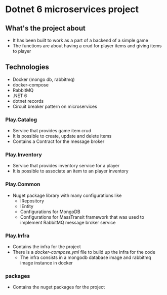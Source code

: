 # Dotnet 6 microservices project

## What's the project about
- It has been built to work as a part of a backend of a simple game
- The functions are about having a crud for player items and giving items to player

## Technologies
- Docker (mongo db, rabbitmq)
- docker-compose
- RabbitMQ
- .NET 6
- dotnet records
- Circuit breaker pattern on microservices

### Play.Catalog
- Service that provides game item crud
- It is possible to create, update and delete items
- Contains a Contract for the message broker

### Play.Inventory
- Service that provides inventory service for a player
- It is possible to associate an item to an player inventory

### Play.Common
- Nuget package library with many configurations like
  - IRepository
  - IEntity
  - Configurations for MongoDB
  - Configurations for MassTransit framework that was used to implement RabbitMQ message broker service

### Play.Infra
- Contains the infra for the project
- There is a _docker-compose.yml_ file to build up the infra for the code
  - The infra consists in a mongodb database image and rabbitmq image instance in docker

### packages
- Contains the nuget packages for the project
